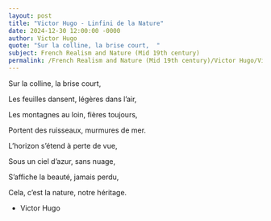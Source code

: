 ```yaml
---
layout: post
title: "Victor Hugo - Linfini de la Nature"
date: 2024-12-30 12:00:00 -0000
author: Victor Hugo
quote: "Sur la colline, la brise court,  "
subject: French Realism and Nature (Mid 19th century)
permalink: /French Realism and Nature (Mid 19th century)/Victor Hugo/Victor Hugo - Linfini de la Nature
---
```


Sur la colline, la brise court,  

Les feuilles dansent, légères dans l’air,  

Les montagnes au loin, fières toujours,  

Portent des ruisseaux, murmures de mer.  

L’horizon s’étend à perte de vue,  

Sous un ciel d’azur, sans nuage,

S’affiche la beauté, jamais perdu,  

Cela, c’est la nature, notre héritage.  


- Victor Hugo
